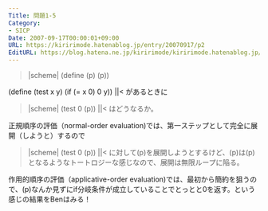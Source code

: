 ```yaml
---
Title: 問題1-5
Category:
- SICP
Date: 2007-09-17T00:00:01+09:00
URL: https://kiririmode.hatenablog.jp/entry/20070917/p2
EditURL: https://blog.hatena.ne.jp/kiririmode/kiririmode.hatenablog.jp/atom/entry/8454420450078216782
---
```



>|scheme|
(define (p) (p))

(define (test x y)
  (if (= x 0)
     0
     y))
||<
があるときに
>|scheme|
(test 0 (p))
||<
はどうなるか。


正規順序の評価（normal-order evaluation)では、第一ステップとして完全に展開（しようと）するので
>|scheme|
(test 0 (p))
||<
に対して(p)を展開しようとするけど、(p)は(p)となるようなトートロジーな感じなので、展開は無限ループに陥る。


作用的順序の評価（applicative-order evaluation)では、最初から簡約を狙うので、(p)なんか見ずにif分岐条件が成立していることでとっとと0を返す。という感じの結果をBenはみる！
